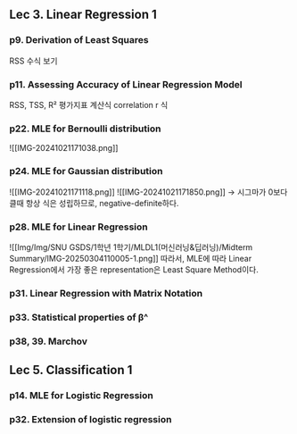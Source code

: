 ## Lec 3. Linear Regression 1
### p9. Derivation of Least Squares
RSS 수식 보기
### p11. Assessing Accuracy of Linear Regression Model
RSS, TSS, R² 평가지표 계산식
correlation r 식 
### p22. MLE for Bernoulli distribution
![[IMG-20241021171038.png]]
### p24. MLE for Gaussian distribution
![[IMG-20241021171118.png]]
![[IMG-20241021171850.png]]
→ 시그마가 0보다 클때 항상 식은 성립하므로, negative-definite하다. 
### p28. MLE for Linear Regression
![[Img/Img/SNU GSDS/1학년 1학기/MLDL1(머신러닝&딥러닝)/Midterm Summary/IMG-20250304110005-1.png]]
따라서, MLE에 따라 Linear Regression에서 가장 좋은 representation은 Least Square Method이다. 
### p31. Linear Regression with Matrix Notation
### p33. Statistical properties of β^
### p38, 39. Marchov
## Lec 5. Classification 1
### p14. MLE for Logistic Regression
### p32. Extension of logistic regression